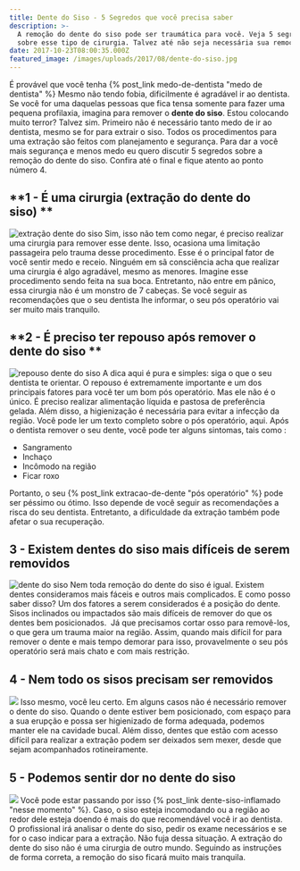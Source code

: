 ```yaml
---
title: Dente do Siso - 5 Segredos que você precisa saber
description: >-
  A remoção do dente do siso pode ser traumática para você. Veja 5 segredos
  sobre esse tipo de cirurgia. Talvez até não seja necessária sua remoção.
date: 2017-10-23T08:00:35.000Z
featured_image: /images/uploads/2017/08/dente-do-siso.jpg
---
```


É provável que você tenha {% post_link medo-de-dentista "medo de dentista" %} Mesmo não tendo fobia, dificilmente é agradável ir ao dentista. Se você for uma daquelas pessoas que fica tensa somente para fazer uma pequena profilaxia, imagina para remover o **dente do siso**. Estou colocando muito terror? Talvez sim. Primeiro não é necessário tanto medo de ir ao dentista, mesmo se for para extrair o siso. Todos os procedimentos para uma extração são feitos com planejamento e segurança. Para dar a você mais segurança e menos medo eu quero discutir 5 segredos sobre a remoção do dente do siso. Confira até o final e fique atento ao ponto número 4.

**1 - É uma cirurgia (extração do dente do siso) **
---------------------------------------------------

![extração dente do siso](/images/uploads/2017/08/extração-dente-do-siso.jpg) Sim, isso não tem como negar, é preciso realizar uma cirurgia para remover esse dente. Isso, ocasiona uma limitação passageira pelo trauma desse procedimento. Esse é o principal fator de você sentir medo e receio. Ninguém em sã consciência acha que realizar uma cirurgia é algo agradável, mesmo as menores. Imagine esse procedimento sendo feita na sua boca. Entretanto, não entre em pânico, essa cirurgia não é um monstro de 7 cabeças. Se você seguir as recomendações que o seu dentista lhe informar, o seu pós operatório vai ser muito mais tranquilo.

**2 - É preciso ter repouso após remover o dente do siso **
-----------------------------------------------------------

![repouso dente do siso](/images/uploads/2017/08/dente-do-siso-repouso.jpg) A dica aqui é pura e simples: siga o que o seu dentista te orientar. O repouso é extremamente importante e um dos principais fatores para você ter um bom pós operatório. Mas ele não é o único. É preciso realizar alimentação líquida e pastosa de preferência gelada. Além disso, a higienização é necessária para evitar a infecção da região. Você pode ler um texto completo sobre o pós operatório, aqui. Após o dentista remover o seu dente, você pode ter alguns sintomas, tais como :

*   Sangramento
*   Inchaço
*   Incômodo na região
*   Ficar roxo

Portanto, o seu {% post_link extracao-de-dente "pós operatório" %} pode ser péssimo ou ótimo. Isso depende de você seguir as recomendações a risca do seu dentista. Entretanto, a dificuldade da extração também pode afetar o sua recuperação.

**3 - Existem dentes do siso mais difíceis de serem removidos**
---------------------------------------------------------------

![dente do siso](/images/uploads/2017/08/dente-do-siso-dificil.jpg) Nem toda remoção do dente do siso é igual. Existem dentes consideramos mais fáceis e outros mais complicados. E como posso saber disso? Um dos fatores a serem considerados é a posição do dente. Sisos inclinados ou impactados são mais difíceis de remover do que os dentes bem posicionados.  Já que precisamos cortar osso para removê-los, o que gera um trauma maior na região. Assim, quando mais difícil for para remover o dente e mais tempo demorar para isso, provavelmente o seu pós operatório será mais chato e com mais restrição.

**4 - Nem todo os sisos precisam ser removidos**
------------------------------------------------

![](/images/uploads/2017/08/dente-do-siso-remoção.jpg) Isso mesmo, você leu certo. Em alguns casos não é necessário remover o dente do siso. Quando o dente estiver bem posicionado, com espaço para a sua erupção e possa ser higienizado de forma adequada, podemos manter ele na cavidade bucal. Além disso, dentes que estão com acesso difícil para realizar a extração podem ser deixados sem mexer, desde que sejam acompanhados rotineiramente.

**5 - Podemos sentir dor no dente do siso**
-------------------------------------------

![](/images/uploads/2017/08/dor-dente-do-siso.jpg) Você pode estar passando por isso {% post_link dente-siso-inflamado "nesse momento" %}. Caso, o siso esteja incomodando ou a região ao redor dele esteja doendo é mais do que recomendável você ir ao dentista. O profissional irá analisar o dente do siso, pedir os exame necessários e se for o caso indicar para a extração. Não fuja dessa situação. A extração do dente do siso não é uma cirurgia de outro mundo. Seguindo as instruções de forma correta, a remoção do siso ficará muito mais tranquila.
